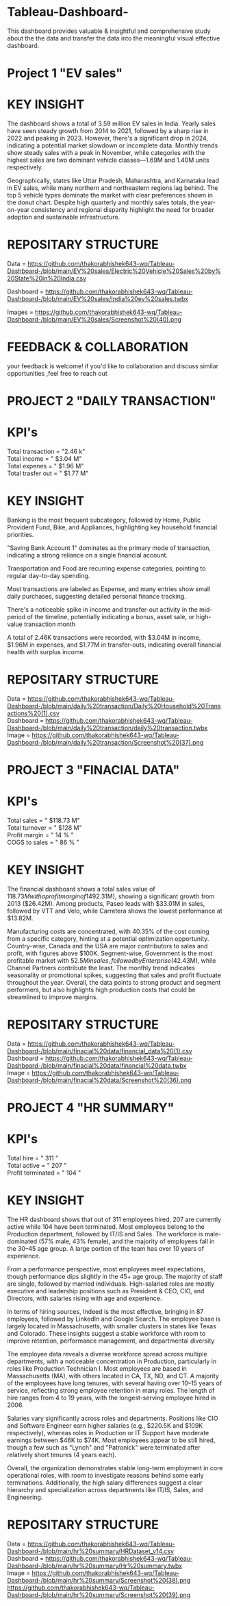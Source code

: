 # Tableau-Dashboard-
 This dashboard provides valuable & insightful and comprehensive study about the the data and transfer the data into the meaningful visual effective dashboard.
# Project 1 "EV sales"

# KEY INSIGHT
The dashboard shows a total of 3.59 million EV sales in India. Yearly sales have seen steady growth from 2014 to 2021, followed by a sharp rise in 2022 and peaking in 2023. However, there's a significant drop in 2024, indicating a potential market slowdown or incomplete data. Monthly trends show steady sales with a peak in November, while categories with the highest sales are two dominant vehicle classes—1.69M and 1.40M units respectively.

Geographically, states like Uttar Pradesh, Maharashtra, and Karnataka lead in EV sales, while many northern and northeastern regions lag behind. The top 5 vehicle types dominate the market with clear preferences shown in the donut chart. Despite high quarterly and monthly sales totals, the year-on-year consistency and regional disparity highlight the need for broader adoption and sustainable infrastructure.

# REPOSITARY STRUCTURE
 Data = https://github.com/thakorabhishek643-wq/Tableau-Dashboard-/blob/main/EV%20sales/Electric%20Vehicle%20Sales%20by%20State%20in%20India.csv <br />
 
 Dashboard = https://github.com/thakorabhishek643-wq/Tableau-Dashboard-/blob/main/EV%20sales/India%20ev%20sales.twbx <br />
 
 Images = https://github.com/thakorabhishek643-wq/Tableau-Dashboard-/blob/main/EV%20sales/Screenshot%20(40).png <br />

 # FEEDBACK & COLLABORATION
your feedback is welcome! if you'd like to collaboration and discuss similar opportunities ,feel free to reach out

 #  PROJECT 2 "DAILY TRANSACTION" 
 
 # KPI's 
 Total transaction = "2.46 k" <br />
 Total income =  " $3.04 M" <br />
 Total expenes = " $1.96 M" <br />
 Total trasfer out = " $1.77 M" <br />

# KEY INSIGHT 
 Banking is the most frequent subcategory, followed by Home, Public Provident Fund, Bike, and Appliances, highlighting key household financial priorities.

"Saving Bank Account 1" dominates as the primary mode of transaction, indicating a strong reliance on a single financial account.

Transportation and Food are recurring expense categories, pointing to regular day-to-day spending.

Most transactions are labeled as Expense, and many entries show small daily purchases, suggesting detailed personal finance tracking.

There's a noticeable spike in income and transfer-out activity in the mid-period of the timeline, potentially indicating a bonus, asset sale, or high-value transaction month

A total of 2.46K transactions were recorded, with $3.04M in income, $1.96M in expenses, and $1.77M in transfer-outs, indicating overall financial health with surplus income.

# REPOSITARY STRUCTURE
Data = https://github.com/thakorabhishek643-wq/Tableau-Dashboard-/blob/main/daily%20transaction/Daily%20Household%20Transactions%20(1).csv  <br />
Dashboard = https://github.com/thakorabhishek643-wq/Tableau-Dashboard-/blob/main/daily%20transaction/daily%20transaction.twbx  <br />
Image = https://github.com/thakorabhishek643-wq/Tableau-Dashboard-/blob/main/daily%20transaction/Screenshot%20(37).png  <br />

 #  PROJECT 3 "FINACIAL DATA" 
 
  # KPI's 
 Total sales = " $118.73 M" <br />
 Total turnover  =  " $128 M" <br />
 Profit margin  = " 14 % " <br />
 COGS to sales = " 86 % " <br />
 
# KEY INSIGHT 

The financial dashboard shows a total sales value of $118.73M with a profit margin of 14%, while COGS (Cost of Goods Sold) accounts for a high 86% of total sales, indicating tight margins and high production or operational costs. The majority of revenue was generated in 2014 ($92.31M), showing a significant growth from 2013 ($26.42M). Among products, Paseo leads with $33.01M in sales, followed by VTT and Velo, while Carretera shows the lowest performance at $13.82M.

Manufacturing costs are concentrated, with 40.35% of the cost coming from a specific category, hinting at a potential optimization opportunity. Country-wise, Canada and the USA are major contributors to sales and profit, with figures above $100K. Segment-wise, Government is the most profitable market with $52.5M in sales, followed by Enterprise ($42.43M), while Channel Partners contribute the least. The monthly trend indicates seasonality or promotional spikes, suggesting that sales and profit fluctuate throughout the year. Overall, the data points to strong product and segment performers, but also highlights high production costs that could be streamlined to improve margins.

# REPOSITARY STRUCTURE
Data = https://github.com/thakorabhishek643-wq/Tableau-Dashboard-/blob/main/finacial%20data/financial_data%20(1).csv <br />
Dashboard = https://github.com/thakorabhishek643-wq/Tableau-Dashboard-/blob/main/finacial%20data/financial%20data.twbx  <br />
Image = https://github.com/thakorabhishek643-wq/Tableau-Dashboard-/blob/main/finacial%20data/Screenshot%20(36).png <br />

# PROJECT 4 "HR SUMMARY" 
# KPI's 
 Total hire = " 311 " <br />
 Total active  =  " 207 " <br />
 Profit terminated  = " 104 " <br />
 
# KEY INSIGHT  
The HR dashboard shows that out of 311 employees hired, 207 are currently active while 104 have been terminated. Most employees belong to the Production department, followed by IT/IS and Sales. The workforce is male-dominated (57% male, 43% female), and the majority of employees fall in the 30–45 age group. A large portion of the team has over 10 years of experience.

From a performance perspective, most employees meet expectations, though performance dips slightly in the 45+ age group. The majority of staff are single, followed by married individuals. High-salaried roles are mostly executive and leadership positions such as President & CEO, CIO, and Directors, with salaries rising with age and experience.

In terms of hiring sources, Indeed is the most effective, bringing in 87 employees, followed by LinkedIn and Google Search. The employee base is largely located in Massachusetts, with smaller clusters in states like Texas and Colorado. These insights suggest a stable workforce with room to improve retention, performance management, and departmental diversity

 The employee data reveals a diverse workforce spread across multiple departments, with a noticeable concentration in Production, particularly in roles like Production Technician I. Most employees are based in Massachusetts (MA), with others located in CA, TX, ND, and CT. A majority of the employees have long tenures, with several having over 10–15 years of service, reflecting strong employee retention in many roles. The length of hire ranges from 4 to 19 years, with the longest-serving employee hired in 2006.

Salaries vary significantly across roles and departments. Positions like CIO and Software Engineer earn higher salaries (e.g., $220.5K and $109K respectively), whereas roles in Production or IT Support have moderate earnings between $46K to $74K. Most employees appear to be still hired, though a few such as "Lynch" and "Patronick" were terminated after relatively short tenures (4 years each).

Overall, the organization demonstrates stable long-term employment in core operational roles, with room to investigate reasons behind some early terminations. Additionally, the high salary differences suggest a clear hierarchy and specialization across departments like IT/IS, Sales, and Engineering.

# REPOSITARY STRUCTURE
Data = https://github.com/thakorabhishek643-wq/Tableau-Dashboard-/blob/main/hr%20summary/HRDataset_v14.csv <br />
Dashboard = https://github.com/thakorabhishek643-wq/Tableau-Dashboard-/blob/main/hr%20summary/Hr%20summary.twbx <br />
Image = https://github.com/thakorabhishek643-wq/Tableau-Dashboard-/blob/main/hr%20summary/Screenshot%20(38).png <br />
        https://github.com/thakorabhishek643-wq/Tableau-Dashboard-/blob/main/hr%20summary/Screenshot%20(39).png <br />
